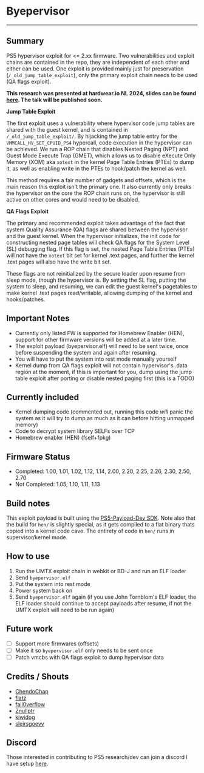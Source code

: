 # Byepervisor
---
## Summary
PS5 hypervisor exploit for <= 2.xx firmware. Two vulnerabilities and exploit chains are contained in the repo, they are independent of each other and either can be used. One exploit is provided mainly just for preservation (`/_old_jump_table_exploit`), only the primary exploit chain needs to be used (QA flags exploit).

**This research was presented at hardwear.io NL 2024, slides can be found [here](https://github.com/PS5Dev/Byepervisor/blob/main/Byepervisor_%20Breaking%20PS5%20Hypervisor%20Security.pdf). The talk will be published soon.**

**Jump Table Exploit**

The first exploit uses a vulnerability where hypervisor code jump tables are shared with the guest kernel, and is contained in `/_old_jump_table_exploit/`. By hijacking the jump table entry for the `VMMCALL_HV_SET_CPUID_PS4` hypercall, code execution in the hypervisor can be achieved. We run a ROP chain that disables Nested Paging (NPT) and Guest Mode Execute Trap (GMET), which allows us to disable eXecute Only Memory (XOM) aka `xotext` in the kernel Page Table Entries (PTEs) to dump it, as well as enabling write in the PTEs to hook/patch the kernel as well.

This method requires a fair number of gadgets and offsets, which is the main reason this exploit isn't the primary one. It also currently only breaks the hypervisor on the core the ROP chain runs on, the hypervisor is still active on other cores and would need to be disabled.

**QA Flags Exploit**

The primary and recommended exploit takes advantage of the fact that system Quality Assurance (QA) flags are shared between the hypervisor and the guest kernel. When the hypervisor initializes, the init code for constructing nested page tables will check QA flags for the System Level (SL) debugging flag. If this flag is set, the nested Page Table Entries (PTEs) will not have the `xotext` bit set for kernel .text pages, and further the kernel .text pages will also have the write bit set.

These flags are not reinitialized by the secure loader upon resume from sleep mode, though the hypervisor is. By setting the SL flag, putting the system to sleep, and resuming, we can edit the guest kernel's pagetables to make kernel .text pages read/writable, allowing dumping of the kernel and hooks/patches.

## Important Notes
- Currently only listed FW is supported for Homebrew Enabler (HEN), support for other firmware versions will be added at a later time.
- The exploit payload (byepervisor.elf) will need to be sent twice, once before suspending the system and again after resuming.
- You will have to put the system into rest mode manually yourself
- Kernel dump from QA flags exploit will not contain hypervisor's .data region at the moment, if this is important for you, dump using the jump table exploit after porting or disable nested paging first (this is a TODO)

## Currently included
- Kernel dumping code (commented out, running this code *will* panic the system as it will try to dump as much as it can before hitting unmapped memory)
- Code to decrypt system library SELFs over TCP
- Homebrew enabler (HEN) (fself+fpkg)

## Firmware Status
- Completed: 1.00, 1.01, 1.02, 1.12, 1.14, 2.00, 2.20, 2.25, 2.26, 2.30, 2.50, 2.70
- Not Completed: 1.05, 1.10, 1.11, 1.13

## Build notes
This exploit payload is built using the [PS5-Payload-Dev SDK](https://github.com/ps5-payload-dev/sdk). Note also that the build for `hen/` is slightly special, as it gets compiled to a flat binary thats copied into a kernel code cave. The entirety of code in `hen/` runs in supervisor/kernel mode.

## How to use
1. Run the UMTX exploit chain in webkit or BD-J and run an ELF loader
2. Send `byepervisor.elf`
3. Put the system into rest mode
4. Power system back on
5. Send `byepervisor.elf` again (if you use John Tornblom's ELF loader, the ELF loader should continue to accept payloads after resume, if not the UMTX exploit will need to be run again)

## Future work
- [ ] Support more firmwares (offsets)
- [ ] Make it so `byepervisor.elf` only needs to be sent once
- [ ] Patch vmcbs with QA flags exploit to dump hypervisor data

## Credits / Shouts
- [ChendoChap](https://github.com/ChendoChap)
- [flatz](https://x.com/flat_z)
- [fail0verflow](https://fail0verflow.com/blog/)
- [Znullptr](https://twitter.com/Znullptr)
- [kiwidog](https://kiwidog.me/)
- [sleirsgoevy](https://x.com/sleirsgoevy)

## Discord
Those interested in contributing to PS5 research/dev can join a discord I have setup [here](https://discord.gg/kbrzGuH3F6).
